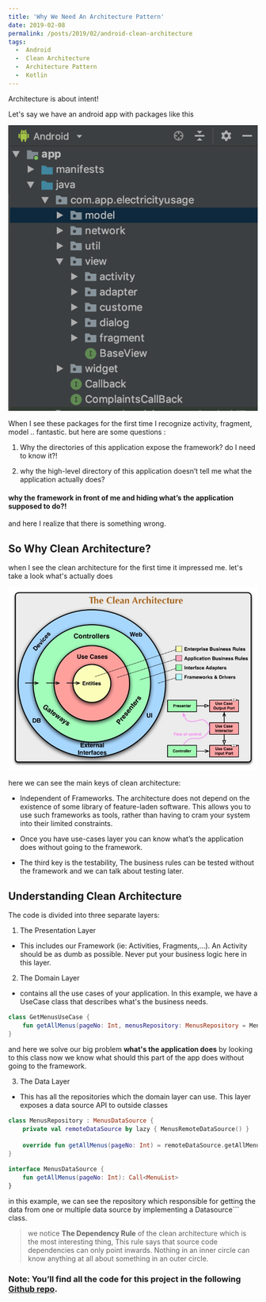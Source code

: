 ```yaml
---
title: 'Why We Need An Architecture Pattern'
date: 2019-02-08
permalink: /posts/2019/02/android-clean-architecture
tags:
  -  Android
  -  Clean Architecture
  -  Architecture Pattern
  -  Kotlin
---
```

 Architecture is about intent!
 
 Let's say we have an android app with packages like this


![no architecture image](/images/no_architecture.png)

When I see these packages for the first time I recognize activity, fragment, model .. fantastic.
but here are some questions :

1. Why the directories of this application expose the framework? do I need to know it?!

2. why the high-level directory of this application doesn’t tell me what the application actually does?
#### why the framework in front of me and hiding what’s the application supposed to do?!
 and here I realize that there is something wrong.

## So Why Clean Architecture?

when I see the clean architecture for the first time it impressed me. let's take a look what's actually does

![clean architecture image](/images/clean_architecture.jpg)

here we can see the main keys of clean architecture:

* Independent of Frameworks. The architecture does not depend on the existence of some library of feature-laden software. This allows you to use such frameworks as tools, rather than having to cram your system into their limited constraints.

* Once you have use-cases layer you can know what’s the application does without going to the framework. 

* The third key is the testability, The business rules can be tested without the framework and we can talk about testing later.


## Understanding Clean Architecture
 
 The code is divided into three separate layers:

1. The Presentation Layer
* This includes our Framework (ie: Activities, Fragments,...). An Activity should be as dumb as possible. Never put your business logic here in this layer.

2. The Domain Layer
* contains all the use cases of your application. In this example, we have a UseCase class that describes what's the business needs.
``` kotlin
class GetMenusUseCase {
    fun getAllMenus(pageNo: Int, menusRepository: MenusRepository = MenusRepository()) = menusRepository.getAllMenus(pageNo)
}
```

and here we solve our big problem **what's the application does** by looking to this class now we know what should this part of the app does without going to the framework.

3. The Data Layer
* This has all the repositories which the domain layer can use. This layer exposes a data source API to outside classes
``` kotlin
class MenusRepository : MenusDataSource {
    private val remoteDataSource by lazy { MenusRemoteDataSource() }

    override fun getAllMenus(pageNo: Int) = remoteDataSource.getAllMenus(pageNo)
}
```
``` kotlin
interface MenusDataSource {
    fun getAllMenus(pageNo: Int): Call<MenuList>
}
```

in this example, we can see the repository which responsible for getting the data from one or multiple data source by implementing a Datasource``` class.

> we notice **The Dependency Rule** of the clean architecture which is the most interesting thing,
> This rule says that source code dependencies can only point inwards. Nothing in an inner circle can know anything at all about something in an outer circle.


### Note: You’ll find all the code for this project in the following [Github repo](https://github.com/muhammadFawzy/menus-app-architecture/tree/mvvm-clean).
